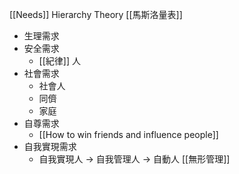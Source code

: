 [[Needs]] Hierarchy Theory
[[馬斯洛量表]]

- 生理需求
- 安全需求
	- [[紀律]] 人
- 社會需求
	- 社會人
	- 同儕
	- 家庭
- 自尊需求
	- [[How to win friends and influence people]] 
- 自我實現需求
	- 自我實現人 -> 自我管理人 -> 自動人 [[無形管理]]

